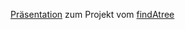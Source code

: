 [Präsentation](https://captaininler.github.io/findAtree-Presentation/) zum Projekt vom [findAtree](https://github.com/CaptainInler/findAtree)
